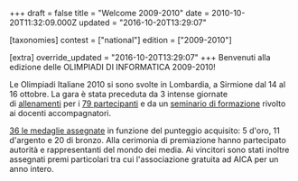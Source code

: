 +++
draft = false
title = "Welcome 2009-2010"
date = 2010-10-20T11:32:09.000Z
updated = "2016-10-20T13:29:07"

[taxonomies]
contest = ["national"]
edition = ["2009-2010"]

[extra]
override_updated = "2016-10-20T13:29:07"
+++
Benvenuti alla edizione delle OLIMPIADI DI INFORMATICA 2009-2010!

Le Olimpiadi Italiane 2010 si sono svolte in Lombardia, a Sirmione dal 14 al 16 ottobre. La gara è stata preceduta da 3 intense giornate di [allenamenti](<http://backup.olimpiadi-informatica.it/files/OII-Progr_Studenti-Sem__Sirmione(1).doc>) per i [79 partecipanti](http://backup.olimpiadi-informatica.it/index.php?option=com_content&view=article&catid=164%3Aolimpiadi-italiane&id=534%3Aatleti-ammessi&Itemid=271&lang=it) e da un [seminario di formazione](/oldsite/111/OII-Progr_Docenti-Sem__Sirmione%281%29.doc) rivolto ai docenti accompagnatori.

[36 le medaglie assegnate](http://backup.olimpiadi-informatica.it/files/Medagliati%20OII2010_Sirmione.pdf) in funzione del punteggio acquisito: 5 d'oro, 11 d'argento e 20 di bronzo. Alla cerimonia di premiazione hanno partecipato autorità e rappresentanti del mondo dei media. Ai vincitori sono stati inoltre assegnati premi particolari tra cui l'associazione gratuita ad AICA per un anno intero.
